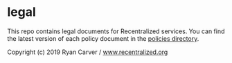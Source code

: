 # legal

This repo contains legal documents for Recentralized services. You can find the latest version of each policy document in the [policies directory](./policies).

Copyright (c) 2019 Ryan Carver / www.recentralized.org
